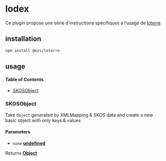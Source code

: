 # lodex

Ce plugin propose une série d'instructions spécifiques à l’usage de [loterre](https://www.loterre.fr)

## installation

```bash
npm install @ezs/loterre
```

## usage

<!-- Generated by documentation.js. Update this documentation by updating the source code. -->

#### Table of Contents

-   [SKOSObject](#skosobject)

### SKOSObject

Take `Object` generated by XMLMapping & SKOS data and
create a new basic object with only keys & values

#### Parameters

-   `none` **[undefined](https://developer.mozilla.org/docs/Web/JavaScript/Reference/Global_Objects/undefined)** 

Returns **[Object](https://developer.mozilla.org/docs/Web/JavaScript/Reference/Global_Objects/Object)** 
